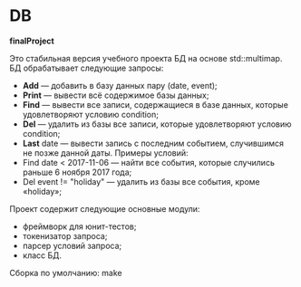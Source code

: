 # DB
**finalProject**

Это стабильная версия учебного проекта БД на основе std::multimap. БД обрабатывает следующие запросы:
- **Add** <date> <event> — добавить в базу данных пару (date, event);
- **Print** — вывести всё содержимое базы данных;
- **Find** <condition> — вывести все записи, содержащиеся в базе данных, которые удовлетворяют условию condition;
- **Del** <condition> — удалить из базы все записи, которые удовлетворяют условию condition;
- **Last** date — вывести запись с последним событием, случившимся не позже данной даты.
Примеры условий:
- Find date < 2017-11-06 — найти все события, которые случились раньше 6 ноября 2017 года;
- Del event != "holiday" — удалить из базы все события, кроме «holiday»;

Проект содержит следующие основные модули:
- фреймворк для юнит-тестов;
- токенизатор запроса;
- парсер условий запроса;
- класс БД.

Сборка по умолчанию: make
